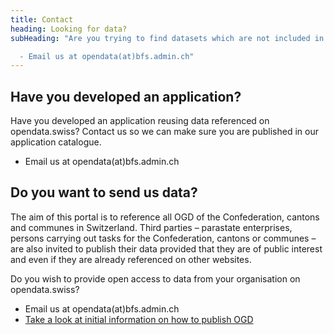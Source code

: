 ```yaml
---
title: Contact
heading: Looking for data?
subHeading: "Are you trying to find datasets which are not included in our catalogue? You can contact us to request publication of these datasets.

  - Email us at opendata(at)bfs.admin.ch"
---
```


## Have you developed an application?

Have you developed an application reusing data referenced on opendata.swiss? Contact us so we can make sure you are published in our application catalogue.

- Email us at opendata(at)bfs.admin.ch

## Do you want to send us data?

The aim of this portal is to reference all OGD of the Confederation, cantons and communes in Switzerland. Third parties – parastate enterprises, persons carrying out tasks for the Confederation, cantons or communes – are also invited to publish their data provided that they are of public interest and even if they are already referenced on other websites.

Do you wish to provide open access to data from your organisation on opendata.swiss?

- Email us at opendata(at)bfs.admin.ch
- [Take a look at initial information on how to publish OGD](/handbook)
